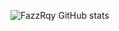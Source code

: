 
![FazzRqy GitHub stats](https://github-readme-stats.vercel.app/api?username=FazzRqy&show_icons=true&theme=tokyonight)
